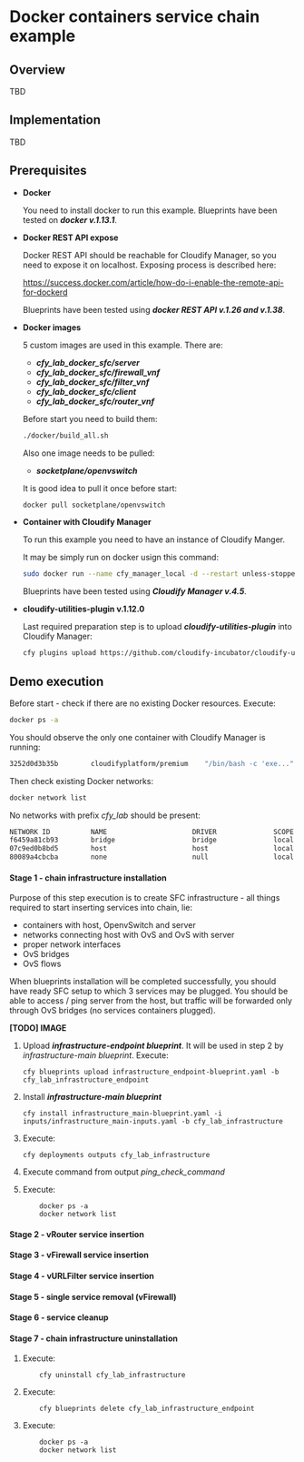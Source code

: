 # Docker containers service chain example

## Overview

TBD

## Implementation

TBD

## Prerequisites

* **Docker**

    You need to install docker to run this example. 
    Blueprints have been tested on ***docker v.1.13.1***.
    
* **Docker REST API expose**

    Docker REST API should be reachable for Cloudify Manager, so you need to expose it on localhost.
    Exposing process is described here: 
    
    https://success.docker.com/article/how-do-i-enable-the-remote-api-for-dockerd
    
    Blueprints have been tested using ***docker REST API v.1.26 and v.1.38***.
    
* **Docker images**

    5 custom images are used in this example. There are:
    * ***cfy_lab_docker_sfc/server***
    * ***cfy_lab_docker_sfc/firewall_vnf***
    * ***cfy_lab_docker_sfc/filter_vnf***
    * ***cfy_lab_docker_sfc/client***
    * ***cfy_lab_docker_sfc/router_vnf***
    
    Before start you need to build them:
    
    ```bash
    ./docker/build_all.sh
    ```
    
    Also one image needs to be pulled:
    * ***socketplane/openvswitch***
    
    It is good idea to pull it once before start:
    
    ```bash
    docker pull socketplane/openvswitch
    ```

* **Container with Cloudify Manager**

    To run this example you need to have an instance of Cloudify Manger.
    
    It may be simply run on docker usign this command:
    
    ```bash
    sudo docker run --name cfy_manager_local -d --restart unless-stopped -v /sys/fs/cgroup:/sys/fs/cgroup:ro --tmpfs /run --tmpfs /run/lock --security-opt seccomp:unconfined --cap-add SYS_ADMIN -p 80:80 -p 8000:8000 cloudifyplatform/premium
    ```

    Blueprints have been tested using ***Cloudify Manager v.4.5***.
    
* **cloudify-utilities-plugin v.1.12.0**

    Last required preparation step is to upload ***cloudify-utilities-plugin*** into Cloudify Manager:

    ```bash
    cfy plugins upload https://github.com/cloudify-incubator/cloudify-utilities-plugin/releases/download/1.12.0/cloudify_utilities_plugin-1.12.0-py27-none-linux_x86_64-centos-Core.wgn -y https://github.com/cloudify-incubator/cloudify-utilities-plugin/releases/download/1.12.0/plugin.yaml
    ```

## Demo execution

Before start - check if there are no existing Docker resources. Execute:

```bash
docker ps -a
```

You should observe the only one container with Cloudify Manager is running:

```bash
3252d0d3b35b        cloudifyplatform/premium    "/bin/bash -c 'exe..."   5 weeks ago         Up 9 minutes                22/tcp, 443/tcp, 0.0.0.0:80->80/tcp, 0.0.0.0:8000->8000/tcp, 5671-5672/tcp, 0.0.0.0:53333->53333/tcp   cfy_manager_local
```

Then check existing Docker networks:

```bash
docker network list
```

No networks with prefix *cfy_lab* should be present:

```bash
NETWORK ID          NAME                     DRIVER              SCOPE
f6459a81cb93        bridge                   bridge              local
07c9ed0b8bd5        host                     host                local
80089a4cbcba        none                     null                local
```

#### Stage 1 - chain infrastructure installation

Purpose of this step execution is to create SFC infrastructure - all things required to start inserting services into chain, lie:
* containers with host, OpenvSwitch and server
* networks connecting host with OvS and OvS with server
* proper network interfaces
* OvS bridges
* OvS flows

When blueprints installation will be completed successfully, you should have ready SFC setup to which 3 services may be plugged.
You should be able to access / ping server from the host, but traffic will be forwarded only through OvS bridges (no services containers plugged).

**[TODO] IMAGE**  

1. Upload ***infrastructure-endpoint blueprint***. It will be used in step 2 by *infrastructure-main blueprint*. Execute:
    ```
    cfy blueprints upload infrastructure_endpoint-blueprint.yaml -b cfy_lab_infrastructure_endpoint
    ```

2. Install ***infrastructure-main blueprint***
    ```
    cfy install infrastructure_main-blueprint.yaml -i inputs/infrastructure_main-inputs.yaml -b cfy_lab_infrastructure
    ```
    
3. Execute:

    ```
    cfy deployments outputs cfy_lab_infrastructure
    ```

4. Execute command from output *ping_check_command* 

5. Execute:
    ```
        docker ps -a
        docker network list
    ```

#### Stage 2 - vRouter service insertion

#### Stage 3 - vFirewall service insertion

#### Stage 4 - vURLFilter service insertion

#### Stage 5 - single service removal (vFirewall)

#### Stage 6 - service cleanup

#### Stage 7 - chain infrastructure uninstallation
    
1. Execute:     
    ```
        cfy uninstall cfy_lab_infrastructure
    ```

2. Execute:     
    ```
        cfy blueprints delete cfy_lab_infrastructure_endpoint
    ``` 
    
3. Execute:
    ```
        docker ps -a
        docker network list
    ```